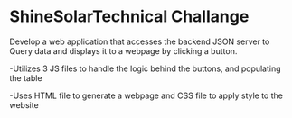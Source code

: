 # ShineSolarTechnical Challange
Develop a web application that accesses the backend JSON server to Query data and displays it to a webpage by clicking a button.

-Utilizes 3 JS files to handle the logic behind the buttons, and populating the table 

-Uses HTML file to generate a webpage and CSS file to apply style to the website 
